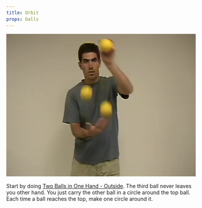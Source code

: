 ```yaml
---
title: Orbit
props: balls
---
```


![Orbit](site/videos/poster/orbit.jpg)

Start by doing [Two Balls in One Hand - Outside](site/en/twoinonehand-outside/README.md). The third ball never leaves you other hand. You just carry the other ball in a circle around the top ball. Each time a ball reaches the top, make one circle around it.

